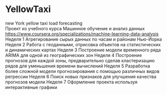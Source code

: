 # YellowTaxi  
new York yellow taxi load forecasting  
Проект из учебного курса Машинное обучение и анализ данных https://www.coursera.org/specializations/machine-learning-data-analysis  
Неделя 1 Агрегирование сырых данных по часам и районам Нью-Йорка
Неделя 2 Работа с геоданными, отрисовка объектов на статистических и динамических картах
Неделя 3 Построение модели временного ряда ARIMA для одной из географических зон
Неделя 4 Построение прогнозов для каждой зоны, предварительно сделав кластеризацию рядов для уменьшения времени вычислений
Неделя 5 Разработка более сложной модели прогнозирования с помощью различных видов регрессии
Неделя 6 Поиск новых признаков для улучшения качества прогнозов модели
Неделя 7 Оформление проекта используя интерактивные графики
